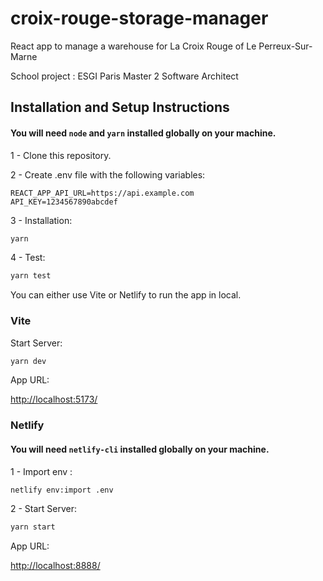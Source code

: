 # croix-rouge-storage-manager
React app to manage a warehouse for La Croix Rouge of Le Perreux-Sur-Marne

School project : ESGI Paris Master 2 Software Architect

## Installation and Setup Instructions

#### You will need `node` and `yarn` installed globally on your machine.  

1 - Clone this repository.

2 - Create .env file with the following variables:  

```env
REACT_APP_API_URL=https://api.example.com
API_KEY=1234567890abcdef
```

3 - Installation:  

````sh 
yarn
```` 

4 - Test:

```sh 
yarn test
```  

You can either use Vite or Netlify to run the app in local.

### Vite

Start Server:

```sh 
yarn dev
```  
App URL:

[http://localhost:5173/](http://localhost:5173/)

### Netlify

#### You will need `netlify-cli` installed globally on your machine.

1 - Import env :
    
```sh
netlify env:import .env
```
2 - Start Server:

```sh 
yarn start
```  
App URL:

[http://localhost:8888/](http://localhost:8888/)



